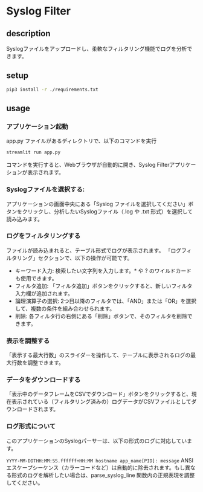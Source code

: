 # Syslog Filter

## description
Syslogファイルをアップロードし、柔軟なフィルタリング機能でログを分析できます。

## setup

```bash
pip3 install -r ./requirements.txt
```

## usage
### アプリケーション起動
app.py ファイルがあるディレクトリで、以下のコマンドを実行

```bash
streamlit run app.py
```

コマンドを実行すると、Webブラウザが自動的に開き、Syslog Filterアプリケーションが表示されます。

### Syslogファイルを選択する:

アプリケーションの画面中央にある「Syslog ファイルを選択してください」ボタンをクリックし、分析したいSyslogファイル（.log や .txt 形式）を選択して読み込みます。

### ログをフィルタリングする

ファイルが読み込まれると、テーブル形式でログが表示されます。
「ログフィルタリング」セクションで、以下の操作が可能です。

- キーワード入力: 検索したい文字列を入力します。* や ? のワイルドカードも使用できます。
- フィルタ追加: 「フィルタ追加」ボタンをクリックすると、新しいフィルタ入力欄が追加されます。
- 論理演算子の選択: 2つ目以降のフィルタでは、「AND」または「OR」を選択して、複数の条件を組み合わせられます。
- 削除: 各フィルタ行の右側にある「削除」ボタンで、そのフィルタを削除できます。

### 表示を調整する
「表示する最大行数」のスライダーを操作して、テーブルに表示されるログの最大行数を調整できます。

### データをダウンロードする
「表示中のデータフレームをCSVでダウンロード」ボタンをクリックすると、現在表示されている（フィルタリング済みの）ログデータがCSVファイルとしてダウンロードされます。

### ログ形式について
このアプリケーションのSyslogパーサーは、以下の形式のログに対応しています。

`YYYY-MM-DDTHH:MM:SS.ffffff+HH:MM hostname app_name[PID]: message`
ANSIエスケープシーケンス（カラーコードなど）は自動的に除去されます。もし異なる形式のログを解析したい場合は、parse_syslog_line 関数内の正規表現を調整してください。